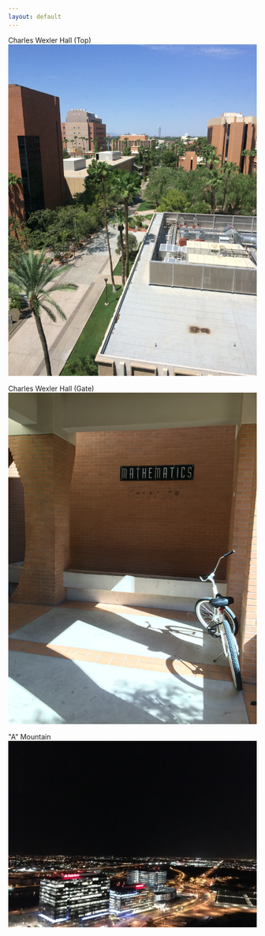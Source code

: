 ```yaml
---
layout: default
---
```


Charles Wexler Hall (Top)
![Octocat](./figures/memo/az/IMG_2521.JPG)

Charles Wexler Hall (Gate)
![Octocat](./figures/memo/az/IMG_2687.JPG)

"A" Mountain
![Octocat](./figures/memo/az/IMG_3805.JPG)
